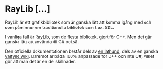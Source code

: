 # RayLib \[…\]

RayLib är ett grafikbibliotek som är ganska lätt att komma igång med och som påminner om traditionella bibliotek som t.ex. SDL.

I vanliga fall är RayLib, som de flesta bibliotek, gjort för C++. Men det går ganska lätt att använda till C\# också.

Den officiella dokumentationen består dels av [en lathund](https://www.raylib.com/cheatsheet/cheatsheet.html), dels av en ganska [välfylld wiki](https://github.com/raysan5/raylib/wiki). Däremot är båda 100% anpassade för C++ och inte C\#, vilket gör att man det är en del skillnader.

